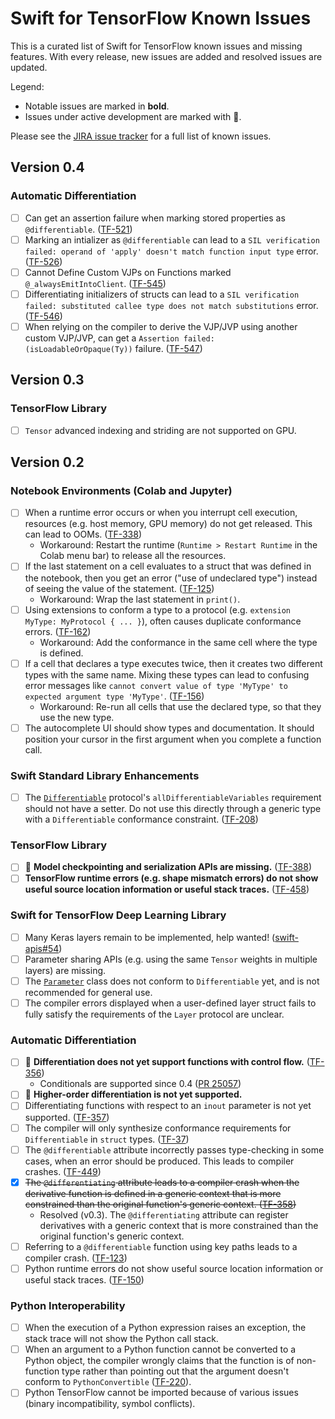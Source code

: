 # Swift for TensorFlow Known Issues

This is a curated list of Swift for TensorFlow known issues and missing
features. With every release, new issues are added and resolved issues are
updated.

Legend:
* Notable issues are marked in **bold**.
* Issues under active development are marked with 🚧.

Please see the [JIRA issue tracker](https://bugs.swift.org/projects/TF/issues)
for a full list of known issues.

## Version 0.4

### Automatic Differentiation
* [ ] Can get an assertion failure when marking stored properties as
      `@differentiable`. ([TF-521](https://bugs.swift.org/browse/TF-521))
* [ ] Marking an intializer as `@differentiable` can lead to a
      `SIL verification failed: operand of 'apply' doesn't match function input type`
      error. ([TF-526](https://bugs.swift.org/browse/TF-526))
* [ ] Cannot Define Custom VJPs on Functions marked `@_alwaysEmitIntoClient`.
      ([TF-545](https://bugs.swift.org/browse/TF-545))
* [ ] Differentiating initializers of structs can lead to a
      `SIL verification failed: substituted callee type does not match substitutions` error. ([TF-546](https://bugs.swift.org/browse/TF-546))
* [ ] When relying on the compiler to derive the VJP/JVP using another custom
      VJP/JVP, can get a `Assertion failed: (isLoadableOrOpaque(Ty))` failure.
      ([TF-547](https://bugs.swift.org/browse/TF-547))

## Version 0.3

### TensorFlow Library

* [ ] `Tensor` advanced indexing and striding are not supported on GPU.

## Version 0.2

### Notebook Environments (Colab and Jupyter)

* [ ] When a runtime error occurs or when you interrupt cell execution,
      resources (e.g. host memory, GPU memory) do not get released. This can
      lead to OOMs. ([TF-338](https://bugs.swift.org/browse/TF-338))
  * Workaround: Restart the runtime (`Runtime > Restart Runtime` in the Colab
    menu bar) to release all the resources.
* [ ] If the last statement on a cell evaluates to a struct that was defined in
      the notebook, then you get an error ("use of undeclared type") instead of
      seeing the value of the statement.
      ([TF-125](https://bugs.swift.org/browse/TF-125))
  * Workaround: Wrap the last statement in `print()`.
* [ ] Using extensions to conform a type to a protocol (e.g. `extension MyType:
      MyProtocol { ... }`), often causes duplicate conformance errors.
      ([TF-162](https://bugs.swift.org/browse/TF-162))
  * Workaround: Add the conformance in the same cell where the type is defined.
* [ ] If a cell that declares a type executes twice, then it creates two
      different types with the same name. Mixing these types can lead to
      confusing error messages like `cannot convert value of type 'MyType' to
      expected argument type 'MyType'`.
      ([TF-156](https://bugs.swift.org/browse/TF-156))
  * Workaround: Re-run all cells that use the declared type, so that they use the
    new type.
* [ ] The autocomplete UI should show types and documentation. It should
      position your cursor in the first argument when you complete a function
      call.

### Swift Standard Library Enhancements

* [ ] The
      [`Differentiable`](https://www.tensorflow.org/swift/api_docs/Protocols/Differentiable)
      protocol's `allDifferentiableVariables` requirement should not have a
      setter. Do not use this directly through a generic type with a
      `Differentiable` conformance constraint.
      ([TF-208](https://bugs.swift.org/browse/TF-208))

### TensorFlow Library

* [ ] 🚧 **Model checkpointing and serialization APIs are missing.**
      ([TF-388](https://bugs.swift.org/projects/TF/issues/TF-388))
* [ ] **TensorFlow runtime errors (e.g. shape mismatch errors) do not show useful
      source location information or useful stack traces.**
      ([TF-458](https://bugs.swift.org/browse/TF-458))

### Swift for TensorFlow Deep Learning Library

* [ ] Many Keras layers remain to be implemented, help wanted!
      ([swift-apis#54](https://github.com/tensorflow/swift-apis/issues/54))
* [ ] Parameter sharing APIs (e.g. using the same `Tensor` weights in multiple
      layers) are missing.
* [ ] The
      [`Parameter`](https://www.tensorflow.org/swift/api_docs/Classes/Parameter)
      class does not conform to `Differentiable` yet, and is not recommended for
      general use.
* [ ] The compiler errors displayed when a user-defined layer struct fails to
      fully satisfy the requirements of the `Layer` protocol are unclear.

### Automatic Differentiation

* [ ] 🚧 **Differentiation does not yet support functions with control flow.**
      ([TF-356](https://bugs.swift.org/browse/TF-384))
    * Conditionals are supported since 0.4 ([PR 25057](https://github.com/apple/swift/pull/25057))
* [ ] 🚧 **Higher-order differentiation is not yet supported.**
* [ ] Differentiating functions with respect to an `inout` parameter is not yet
      supported. ([TF-357](https://bugs.swift.org/browse/TF-357))
* [ ] The compiler will only synthesize conformance requirements for
      `Differentiable` in `struct` types.
      ([TF-37](https://bugs.swift.org/browse/TF-37))
* [ ] The `@differentiable` attribute incorrectly passes type-checking in some
      cases, when an error should be produced. This leads to compiler crashes.
      ([TF-449](https://bugs.swift.org/browse/TF-449))
* [x] ~~The `@differentiating` attribute leads to a compiler crash when the
      derivative function is defined in a generic context that is more
      constrained than the original function's generic context.
      ([TF-358](https://bugs.swift.org/browse/TF-358))~~
  * Resolved (v0.3). The `@differentiating` attribute can register derivatives
    with a generic context that is more constrained than the original function's
    generic context.
* [ ] Referring to a `@differentiable` function using key paths leads to a
      compiler crash. ([TF-123](https://bugs.swift.org/browse/TF-123))
* [ ] Python runtime errors do not show useful source location information or
      useful stack traces. ([TF-150](https://bugs.swift.org/browse/TF-150))

### Python Interoperability

* [ ] When the execution of a Python expression raises an exception, the stack
      trace will not show the Python call stack.
* [ ] When an argument to a Python function cannot be converted to a Python
      object, the compiler wrongly claims that the function is of non-function
      type rather than pointing out that the argument doesn't conform to
      `PythonConvertible` ([TF-220](https://bugs.swift.org/browse/TF-220)).
* [ ] Python TensorFlow cannot be imported because of various issues (binary
      incompatibility, symbol conflicts).

